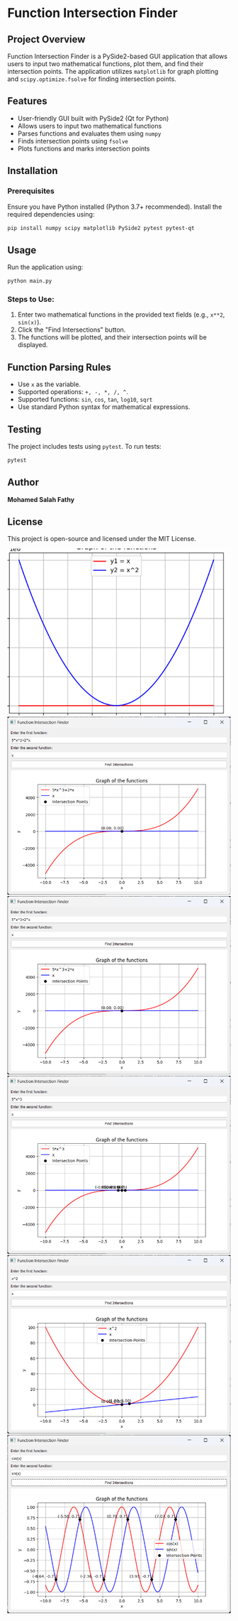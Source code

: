 # Function Intersection Finder

## Project Overview

Function Intersection Finder is a PySide2-based GUI application that allows users to input two mathematical functions, plot them, and find their intersection points. The application utilizes `matplotlib` for graph plotting and `scipy.optimize.fsolve` for finding intersection points.

## Features

- User-friendly GUI built with PySide2 (Qt for Python)
- Allows users to input two mathematical functions
- Parses functions and evaluates them using `numpy`
- Finds intersection points using `fsolve`
- Plots functions and marks intersection points

## Installation

### Prerequisites

Ensure you have Python installed (Python 3.7+ recommended). Install the required dependencies using:

```sh
pip install numpy scipy matplotlib PySide2 pytest pytest-qt
```

## Usage

Run the application using:

```sh
python main.py
```

### Steps to Use:

1. Enter two mathematical functions in the provided text fields (e.g., `x**2`, `sin(x)`).
2. Click the "Find Intersections" button.
3. The functions will be plotted, and their intersection points will be displayed.

## Function Parsing Rules

- Use `x` as the variable.
- Supported operations: `+, -, *, /, ^`.
- Supported functions: `sin`, `cos`, `tan`, `log10`, `sqrt`
- Use standard Python syntax for mathematical expressions.

## Testing

The project includes tests using `pytest`. To run tests:

```sh
pytest
```

## Author

**Mohamed Salah Fathy**

## License

This project is open-source and licensed under the MIT License.

![Description](images/Screenshot%202025-01-29%20155309.png)
![Description](images/Screenshot%202025-01-30%20140826.png)
![Description](images/Screenshot%202025-01-30%20140830.png)
![Description](images/Screenshot%202025-01-30%20140851.png)
![Description](images/Screenshot%202025-01-30%20140903.png)
![Description](images/Screenshot%202025-01-30%20143155.png)
